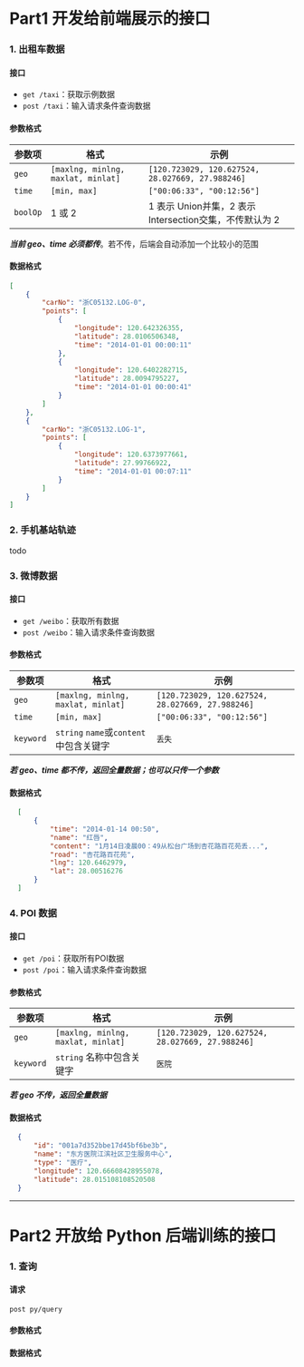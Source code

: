 # Part1 开发给前端展示的接口
### 1. 出租车数据

#### 接口
- `get /taxi`：获取示例数据
- `post /taxi`：输入请求条件查询数据

#### 参数格式

| 参数项   | 格式                               | 示例                                                    |
| -------- | ---------------------------------- | ------------------------------------------------------- |
| `geo`    | `[maxlng, minlng, maxlat, minlat]` | `[120.723029, 120.627524, 28.027669, 27.988246]`        |
| `time`   | `[min, max]`                       | `["00:06:33", "00:12:56"]`                              |
| `boolOp` | 1 或 2                             | 1 表示 Union并集，2 表示 Intersection交集，不传默认为 2 |

***当前 geo、time 必须都传***。若不传，后端会自动添加一个比较小的范围

#### 数据格式

```json
[
    {
        "carNo": "浙C05132.LOG-0",
        "points": [
            {
                "longitude": 120.642326355,
                "latitude": 28.0106506348,
                "time": "2014-01-01 00:00:11"
            },
            {
                "longitude": 120.6402282715,
                "latitude": 28.0094795227,
                "time": "2014-01-01 00:00:41"
            }
        ]
    },
    {
        "carNo": "浙C05132.LOG-1",
        "points": [
            {
                "longitude": 120.6373977661,
                "latitude": 27.99766922,
                "time": "2014-01-01 00:07:11"
            }
        ]
    }
]
```

### 2. 手机基站轨迹
todo 

### 3. 微博数据
#### 接口
- `get /weibo`：获取所有数据
- `post /weibo`：输入请求条件查询数据

#### 参数格式

| 参数项   | 格式                               | 示例                                                    |
| -------- | ---------------------------------- | ------------------------------------------------------- |
| `geo`    | `[maxlng, minlng, maxlat, minlat]` | `[120.723029, 120.627524, 28.027669, 27.988246]`        |
| `time`   | `[min, max]`                       | `["00:06:33", "00:12:56"]`                              |
| `keyword`    | `string`  `name`或`content`中包含关键字 | `丢失`  |


***若 geo、time 都不传，返回全量数据；也可以只传一个参数***

#### 数据格式
```json
  [
      {
          "time": "2014-01-14 00:50",
          "name": "红唇",
          "content": "1月14日凌晨00：49从松台广场到杏花路百花苑丢...",
          "road": "杏花路百花苑",
          "lng": 120.6462979,
          "lat": 28.00516276
      }
  ]
```

### 4. POI 数据
#### 接口
- `get /poi`：获取所有POI数据
- `post /poi`：输入请求条件查询数据
#### 参数格式

| 参数项   | 格式                               | 示例                                                    |
| -------- | ---------------------------------- | ------------------------------------------------------- |
| `geo`    | `[maxlng, minlng, maxlat, minlat]` | `[120.723029, 120.627524, 28.027669, 27.988246]`        |
| `keyword`    | `string`   名称中包含关键字 | `医院`    |

***若 geo 不传，返回全量数据***

#### 数据格式
```json
  {
      "id": "001a7d352bbe17d45bf6be3b",
      "name": "东方医院江滨社区卫生服务中心",
      "type": "医疗",
      "longitude": 120.66608428955078,
      "latitude": 28.015108108520508
  }
```

---

# Part2 开放给 Python 后端训练的接口

### 1. 查询

#### 请求
`post py/query`

#### 参数格式

#### 数据格式

